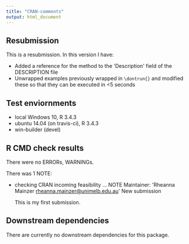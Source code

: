 ```yaml
---
title: "CRAN-comments"
output: html_document
---
```


## Resubmission
This is a resubmission.  In this version I have:

* Added a reference for the method to the 'Description' field of 
the DESCRIPTION file
* Unwrapped examples previously wrapped in `\dontrun{}` and modified these so
that they can be executed in <5 seconds

## Test enviornments 
* local Windows 10, R 3.4.3
* ubuntu 14.04 (on travis-ci), R 3.4.3
* win-builder (devel)

## R CMD check results
There were no ERRORs, WARNINGs.

There was 1 NOTE:

* checking CRAN incoming feasibility ... NOTE
  Maintainer: 'Rheanna Mainzer <rheanna.mainzer@unimelb.edu.au>'
  New submission
  
  This is my first submission.

## Downstream dependencies
There are currently no downstream dependencies for this package.
